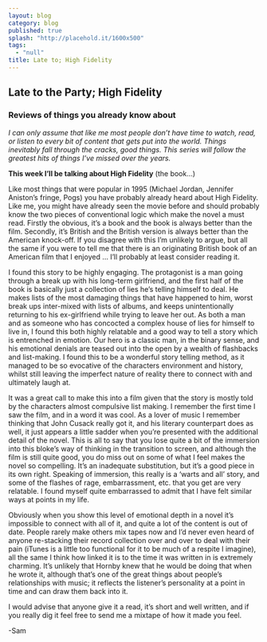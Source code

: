 ```yaml
---
layout: blog
category: blog
published: true
splash: "http://placehold.it/1600x500"
tags: 
  - "null"
title: Late to; High Fidelity
---
```



## Late to the Party; High Fidelity

### Reviews of things you already know about

_I can only assume that like me most people don’t have time to watch, read, or listen to every bit of content that gets put into the world. Things inevitably fall through the cracks, good things. This series will follow the greatest hits of things I’ve missed over the years._


**This week I’ll be talking about High Fidelity** (the book…)


Like most things that were popular in 1995 (Michael Jordan, Jennifer Aniston’s fringe, Pogs) you have probably already heard about High Fidelity. Like me, you might have already seen the movie before and should probably know the two pieces of conventional logic which make the novel a must read. Firstly the obvious, it’s a book and the book is always better than the film. Secondly, it’s British and the British version is always better than the American knock-off. If you disagree with this I’m unlikely to argue, but all the same if you were to tell me that there is an originating British book of an American film that I enjoyed … I’ll probably at least consider reading it.


I found this story to be highly engaging. The protagonist is a man going through a break up with his long-term girlfriend, and the first half of the book is basically just a collection of lies he’s telling himself to deal. He makes lists of the most damaging things that have happened to him, worst break ups inter-mixed with lists of albums, and keeps unintentionally returning to his ex-girlfriend while trying to leave her out. As both a man and as someone who has concocted a complex house of lies for himself to live in, I found this both highly relatable and a good way to tell a story which is entrenched in emotion. Our hero is a classic man, in the binary sense, and his emotional denials are teased out into the open by a wealth of flashbacks and list-making. I found this to be a wonderful story telling method, as it managed to be so evocative of the characters environment and history, whilst still leaving the imperfect nature of reality there to connect with and ultimately laugh at.


It was a great call to make this into a film given that the story is mostly told by the characters almost compulsive list making. I remember the first time I saw the film, and in a word it was cool. As a lover of music I remember thinking that John Cusack really got it, and his literary counterpart does as well, it just appears a little sadder when you’re presented with the additional detail of the novel. This is all to say that you lose quite a bit of the immersion into this bloke’s way of thinking in the transition to screen, and although the film is still quite good, you do miss out on some of what I feel makes the novel so compelling. It’s an inadequate substitution, but it’s a good piece in its own right. Speaking of immersion, this really is a ‘warts and all’ story, and some of the flashes of rage, embarrassment, etc. that you get are very relatable. I found myself quite embarrassed to admit that I have felt similar ways at points in my life.


Obviously when you show this level of emotional depth in a novel it’s impossible to connect with all of it, and quite a lot of the content is out of date. People rarely make others mix tapes now and I’d never even heard of anyone re-stacking their record collection over and over to deal with their pain (iTunes is a little too functional for it to be much of a respite I imagine), all the same I think how linked it is to the time it was written in is extremely charming. It’s unlikely that Hornby knew that he would be doing that when he wrote it, although that’s one of the great things about people’s relationships with music; it reflects the listener’s personality at a point in time and can draw them back into it.


I would advise that anyone give it a read, it’s short and well written, and if you really dig it feel free to send me a mixtape of how it made you feel.

-Sam
